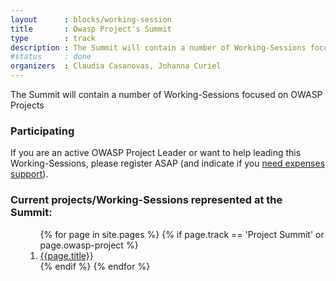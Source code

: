 ```yaml
---
layout      : blocks/working-session
title       : Owasp Project's Summit
type        : track
description : The Summit will contain a number of Working-Sessions focused on OWASP Projects
#status     : done
organizers  : Claudia Casanovas, Johanna Curiel
---
```


The Summit will contain a number of Working-Sessions focused on OWASP Projects

### Participating

If you are an active OWASP Project Leader or want to help leading this Working-Sessions, please register ASAP (and indicate if you [need expenses support](../Logistics/Participants-need-support.html)).

### Current projects/Working-Sessions represented at the Summit:

<ul>
    <ol>
        {% for page in site.pages %}
            {% if page.track == 'Project Summit' or page.owasp-project   %}
                <li><a href="{{page.url}}">{{page.title}}</a></li>
            {% endif %}
        {% endfor %}
    </ol>
</ul>